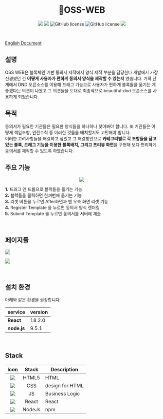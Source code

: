 

<h1 align="center">📜OSS-WEB</h1>
<p align="center">
<img src="https://img.shields.io/github/contributors/2023-oss/OSS-WEB">
<img src="https://img.shields.io/github/languages/count/2023-oss/OSS-WEB">
<img alt="GitHub license" src="https://img.shields.io/github/issues/2023-oss/OSS-WEB">
<img alt="GitHub license" src="https://img.shields.io/github/issues-closed/2023-oss/OSS-WEB">
<img src="https://img.shields.io/github/license/2023-oss/OSS-WEB">
</p>
<br/>


[English Document](https://github.com/2023-oss/OSS-WEB/blob/main/EnglishREADME.md)

## 설명
OSS WEB은 블록체인 기반 동의서 제작에서 양식 제작 부분을 담당한다 개발에서 가장 신경썼던 건 **어떻게 사용자가 편하게 동의서 양식을 제작할 수 있는지** 였습니다. 기획 단계에서 DND 오픈소스를 이용해 드래그 기능으로 사용자가 편하게 블록들을 옮기는 게 좋겠다는 의견이 나왔고 그 의견들을 토대로 최종적으로 beautiful-dnd 오픈소스를 사용하게 되었습니다. 
 <br/>
 
## 목적
동의서가 필요한 기관들은 필요한 양식들을 하나하나 찾아봐야 합니다. 또 기관들은 어떻게 책임조항, 안전수칙 등 이러한 것들을 배치할지도 고민해야 합니다. <br/>
이러한 고려사항들을 해결하고 싶었고 그 해결방안으로 **카테고리별로 각 조항들을 담고 있는 블록, 드래그 기능을 이용한 블록배치, 그리고 프리뷰 화면**을 구현해 보다 편리하게 동의서를 제작할 수 있도록 하였습니다. 
 <br/>
 
## 주요 기능


 <p align="center"> <img src="https://github.com/2023-oss/OSS-ISSUER/assets/102888719/6828fb42-856e-4f2a-8ae7-d70669edac10"> </p>
 

 **1.** 드래그 앤 드롭으로 블럭들을 옮기는 기능
 <br/>
 **2.** 블럭들을 클릭하면 한꺼번에 옮기는 기능
  <br/>
 **3.** 리셋 버튼을 누르면 After화면과 맨 우측 화면 리셋 기능
  <br/>
 **4.** Register Template 을 누르면 동의서 양식 렌더링
  <br/>
 **5.** Submit Template 을 누르면 동의서를 서버에 제출

 <br/>
 
 ## 페이지들
<p>
<img src="https://github.com/2023-oss/OSS-WEB/assets/102888719/6a0ad2c5-1476-43f1-9a90-a124aab8376a">
</p>
<p>
<img src="https://github.com/2023-oss/OSS-WEB/assets/102888719/ad414a3e-ce1f-4f4e-a886-cf741eeaa27b">
</p>

 <br/>

## 설치 환경

아래와 같은 환경을 권장합니다.

| service           | version  |
| ----------------- | -------- |
| **React**        | 18.2.0      |
| **node.js**      | 9.5.1    |

 <br/>
 
## Stack
|                             Icon                              |   Stack   | Description                                      |
| :-----------------------------------------------------------: | :-------: | ------------------------------------------------ |
| <img src="https://img.shields.io/badge/HTML5-E34F26?style=flat-square&logo=html5&logoColor=white"/>    |  HTML5   | HTML                               |
|  <img src="https://img.shields.io/badge/CSS3-1572B6?style=flat-square&logo=css3&logoColor=white"/>  |  CSS  |  design for HTML  
|  <img src="https://img.shields.io/badge/JavaScript-F7DF1E?style=flat-square&logo=javascript&logoColor=black"/>  |  JS   | Business Logic        
| <img src="https://img.shields.io/badge/React-61DAFB?style=flat-square&logo=React&logoColor=black"/>|  React   | React
| <img src="https://img.shields.io/badge/Node.js-339933?style=flat-square&logo=Node.js&logoColor=white"/>|  NodeJs  | npm


